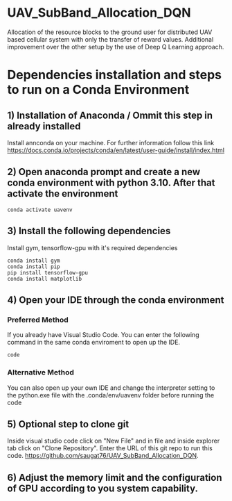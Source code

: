 # UAV_SubBand_Allocation_DQN
Allocation of the resource blocks to the ground user for distributed UAV based cellular system with only the transfer of reward values. Additional improvement over the other setup by the use of Deep Q Learning approach.

# Dependencies installation and steps to run on a Conda Environment
## 1) Installation of Anaconda / Ommit this step in already installed 
Install annconda on your machine. For further information follow this link https://docs.conda.io/projects/conda/en/latest/user-guide/install/index.html
## 2) Open anaconda prompt and create a new conda environment with python 3.10. After that activate the environment
```conda create -n uavenv python==3.10
conda activate uavenv
```
## 3) Install the following dependencies
Install gym, tensorflow-gpu with it's required dependencies
```
conda install gym
conda install pip
pip install tensorflow-gpu
conda install matplotlib
```
## 4) Open your IDE through the conda environment
### Preferred Method
If you already have Visual Studio Code. You can enter the following command in the same conda enviroment to open up the IDE.
```
code
```
### Alternative Method
You can also open up your own IDE and change the interpreter setting to the python.exe file with the .conda/env/uavenv folder before running the code
## 5) Optional step to clone git 
Inside visual studio code click on "New File" and in file and inside explorer tab click on "Clone Repository".
Enter the URL of this git repo to run this code.
https://github.com/saugat76/UAV_SubBand_Allocation_DQN.
## 6) Adjust the memory limit and the configuration of GPU according to you system capability.
